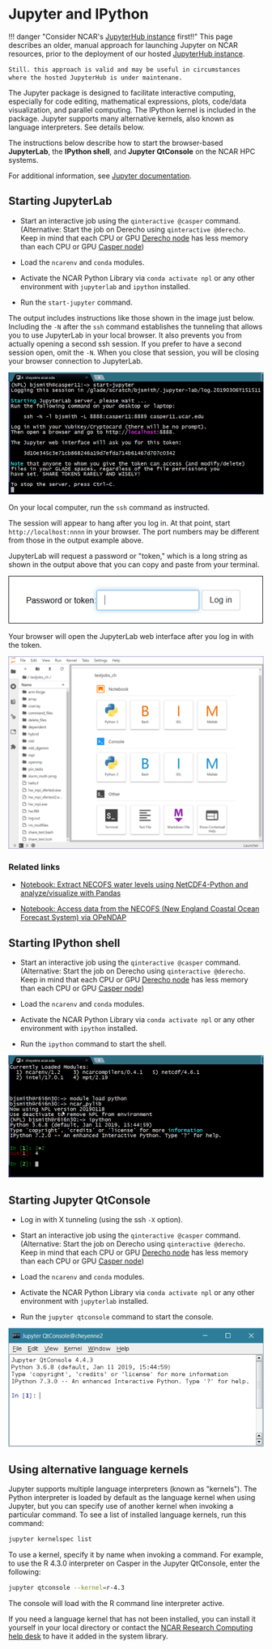 # Jupyter and IPython

!!! danger "Consider NCAR's [JupyterHub instance](./jupyterhub/index.md) first!!"
    This page describes an older, manual approach for launching Jupyter
    on NCAR resources, prior to the deployment of our hosted
    [JupyterHub instance](./jupyterhub/index.md).

    Still. this approach is valid and may be useful in circumstances
    where the hosted JupyterHub is under maintenane.

The Jupyter package is designed to facilitate interactive computing,
especially for code editing, mathematical expressions, plots, code/data
visualization, and parallel computing. The IPython kernel is included in
the package. Jupyter supports many alternative kernels, also known as
language interpreters. See details below.

The instructions below describe how to start the
browser-based **JupyterLab**, the **IPython shell**, and **Jupyter
QtConsole** on the NCAR HPC systems.

For additional information, see [Jupyter documentation](https://jupyter.readthedocs.io/en/latest/).

## Starting JupyterLab

- Start an interactive job using the `qinteractive @casper` command.
  (Alternative: Start the job on Derecho using `qinteractive @derecho`.
  Keep in mind that each CPU or GPU [Derecho node](docs/compute-systems/derecho/#derecho-hardware)
  has less memory than each CPU or GPU [Casper node](docs/compute-systems/casper/#casper-hardware))

- Load the `ncarenv` and `conda` modules.

- Activate the NCAR Python Library via `conda activate npl` or any other
  environment with `jupyterlab` and `ipython` installed.

- Run the `start-jupyter` command.

The output includes instructions like those shown in the image just
below. Including the `-N` after the `ssh` command establishes the
tunneling that allows you to use JupyterLab in your local browser. It
also prevents you from actually opening a second ssh session. If you
prefer to have a second session open, omit the `-N`. When you close
that session, you will be closing your browser connection to JupyterLab.

![](media/jupyter_ipython1.png)

On your local computer, run the `ssh` command as instructed.

The session will appear to hang after you log in. At that point,
start `http://localhost:nnnn` in your browser. The port numbers may
be different from those in the output example above.

JupyterLab will request a password or "token," which is a long string as
shown in the output above that you can copy and paste from your
terminal.

![](media/jupyter_ipython2.png)

Your browser will open the JupyterLab web interface after you log in
with the token.

![](media/jupyter_ipython3.png)

### Related links

- [Notebook: Extract NECOFS water levels using NetCDF4-Python and analyze/visualize with Pandas](https://nbviewer.jupyter.org/gist/rsignell-usgs/4740419)

- [Notebook: Access data from the NECOFS (New England Coastal Ocean Forecast System) via OPeNDAP](https://nbviewer.jupyter.org/gist/rsignell-usgs/5092905)

## Starting IPython shell

- Start an interactive job using the `qinteractive @casper` command.
  (Alternative: Start the job on Derecho using `qinteractive @derecho`.
  Keep in mind that each CPU or GPU [Derecho node](docs/compute-systems/derecho/#derecho-hardware)
  has less memory than each CPU or GPU [Casper node](docs/compute-systems/casper/#casper-hardware))

- Load the `ncarenv` and `conda` modules.

- Activate the NCAR Python Library via `conda activate npl` or any other
  environment with `ipython` installed.

- Run the `ipython` command to start the shell.

![](media/jupyter_ipython4.png)

## Starting Jupyter QtConsole

- Log in with X tunneling (using the ssh `-X` option).

- Start an interactive job using the `qinteractive @casper` command.
  (Alternative: Start the job on Derecho using `qinteractive @derecho`.
  Keep in mind that each CPU or GPU [Derecho node](docs/compute-systems/derecho/#derecho-hardware)
  has less memory than each CPU or GPU [Casper node](docs/compute-systems/casper/#casper-hardware))

- Load the `ncarenv` and `conda` modules.

- Activate the NCAR Python Library via `conda activate npl` or any other
  environment with `jupyterlab` installed.

- Run the `jupyter qtconsole` command to start the console.

![](media/jupyter_ipython5.png)

## Using alternative language kernels

Jupyter supports multiple language interpreters (known as "kernels").
The Python interpreter is loaded by default as the language kernel when
using Jupyter, but you can specify use of another kernel when invoking a
particular command. To see a list of installed language kernels, run
this command:
```bash
jupyter kernelspec list
```

To use a kernel, specify it by name when invoking a command. For
example, to use the R 4.3.0 interpreter on Casper in the Jupyter
QtConsole, enter the following:
```bash
jupyter qtconsole --kernel=r-4.3
```
The console will load with the R command line interpreter active.

If you need a language kernel that has not been installed, you can
install it yourself in your local directory or contact the
[NCAR Research Computing help desk](https://rchelp.ucar.edu/) to have it
added in the system library.
